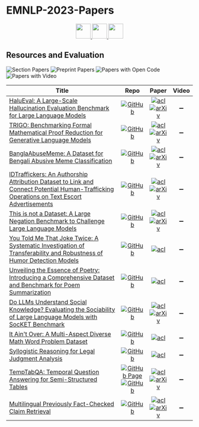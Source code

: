 # EMNLP-2023-Papers

<div align="center">
    <a href="https://github.com/DmitryRyumin/EMNLP-2023-Papers/blob/main/sections/question-answering.md">
        <img src="https://cdn.jsdelivr.net/gh/DmitryRyumin/NewEraAI-Papers@main/images/left.svg" width="40" alt="" />
    </a>
    <a href="https://github.com/DmitryRyumin/EMNLP-2023-Papers/">
        <img src="https://cdn.jsdelivr.net/gh/DmitryRyumin/NewEraAI-Papers@main/images/home.svg" width="40" alt="" />
    </a>
    <a href="https://github.com/DmitryRyumin/EMNLP-2023-Papers/blob/main/sections/semantics.md">
        <img src="https://cdn.jsdelivr.net/gh/DmitryRyumin/NewEraAI-Papers@main/images/right.svg" width="40" alt="" />
    </a>
</div>

## Resources and Evaluation

![Section Papers](https://img.shields.io/badge/Section%20Papers-12-42BA16) ![Preprint Papers](https://img.shields.io/badge/Preprint%20Papers-soon-b31b1b) ![Papers with Open Code](https://img.shields.io/badge/Papers%20with%20Open%20Code-soon-1D7FBF) ![Papers with Video](https://img.shields.io/badge/Papers%20with%20Video-0-FF0000)

<!-- 305, 390 -->
| **Title** | **Repo** | **Paper** | **Video** |
|-----------|:--------:|:---------:|:---------:|
| [HaluEval: A Large-Scale Hallucination Evaluation Benchmark for Large Language Models](https://aclanthology.org/2023.emnlp-main.397) | [![GitHub](https://img.shields.io/github/stars/RUCAIBox/HaluEval)](https://github.com/RUCAIBox/HaluEval) | [![acl](https://img.shields.io/badge/pdf-ACL%20Anthology-CBCBCC.svg)](https://aclanthology.org/2023.emnlp-main.397.pdf) <br /> [![arXiv](https://img.shields.io/badge/arXiv-2305.11747-b31b1b.svg)](http://arxiv.org/abs/2305.11747) | :heavy_minus_sign: |
| [TRIGO: Benchmarking Formal Mathematical Proof Reduction for Generative Language Models](https://aclanthology.org/2023.emnlp-main.711) | [![GitHub](https://img.shields.io/github/stars/menik1126/TRIGO)](https://github.com/menik1126/TRIGO) | [![acl](https://img.shields.io/badge/pdf-ACL%20Anthology-CBCBCC.svg)](https://aclanthology.org/2023.emnlp-main.711.pdf) <br /> [![arXiv](https://img.shields.io/badge/arXiv-2310.10180-b31b1b.svg)](http://arxiv.org/abs/2310.10180) | :heavy_minus_sign: |
| [BanglaAbuseMeme: A Dataset for Bengali Abusive Meme Classification](https://aclanthology.org/2023.emnlp-main.959) | [![GitHub](https://img.shields.io/github/stars/hate-alert/BanglaAbuseMeme)](https://github.com/hate-alert/BanglaAbuseMeme) | [![acl](https://img.shields.io/badge/pdf-ACL%20Anthology-CBCBCC.svg)](https://aclanthology.org/2023.emnlp-main.959.pdf) <br /> [![arXiv](https://img.shields.io/badge/arXiv-2310.11748-b31b1b.svg)](http://arxiv.org/abs/2310.11748) | :heavy_minus_sign: |
| [IDTraffickers: An Authorship Attribution Dataset to Link and Connect Potential Human-Trafficking Operations on Text Escort Advertisements](https://aclanthology.org/2023.emnlp-main.524) | [![GitHub](https://img.shields.io/github/stars/maastrichtlawtech/IDTraffickers)](https://github.com/maastrichtlawtech/IDTraffickers) | [![acl](https://img.shields.io/badge/pdf-ACL%20Anthology-CBCBCC.svg)](https://aclanthology.org/2023.emnlp-main.524.pdf) <br /> [![arXiv](https://img.shields.io/badge/arXiv-2310.05484-b31b1b.svg)](http://arxiv.org/abs/2310.05484) | :heavy_minus_sign: |
| [This is not a Dataset: A Large Negation Benchmark to Challenge Large Language Models](https://aclanthology.org/2023.emnlp-main.531) | [![GitHub](https://img.shields.io/github/stars/hitz-zentroa/This-is-not-a-Dataset)](https://github.com/hitz-zentroa/This-is-not-a-Dataset) | [![acl](https://img.shields.io/badge/pdf-ACL%20Anthology-CBCBCC.svg)](https://aclanthology.org/2023.emnlp-main.531.pdf) <br /> [![arXiv](https://img.shields.io/badge/arXiv-2310.15941-b31b1b.svg)](http://arxiv.org/abs/2310.15941) | :heavy_minus_sign: |
| [You Told Me That Joke Twice: A Systematic Investigation of Transferability and Robustness of Humor Detection Models](https://aclanthology.org/2023.emnlp-main.845) | [![GitHub](https://img.shields.io/github/stars/Humor-Research/Humor-detection)](https://github.com/Humor-Research/Humor-detection) | [![acl](https://img.shields.io/badge/pdf-ACL%20Anthology-CBCBCC.svg)](https://aclanthology.org/2023.emnlp-main.845.pdf) | :heavy_minus_sign: |
| [Unveiling the Essence of Poetry: Introducing a Comprehensive Dataset and Benchmark for Poem Summarization](https://aclanthology.org/2023.emnlp-main.920) | [![GitHub](https://img.shields.io/github/stars/Ridwan230/PoemSum)](https://github.com/Ridwan230/PoemSum) | [![acl](https://img.shields.io/badge/pdf-ACL%20Anthology-CBCBCC.svg)](https://aclanthology.org/2023.emnlp-main.920.pdf) | :heavy_minus_sign: |
| [Do LLMs Understand Social Knowledge? Evaluating the Sociability of Large Language Models with SocKET Benchmark](https://aclanthology.org/2023.emnlp-main.699) | [![GitHub](https://img.shields.io/github/stars/minjechoi/SOCKET)](https://github.com/minjechoi/SOCKET) | [![acl](https://img.shields.io/badge/pdf-ACL%20Anthology-CBCBCC.svg)](https://aclanthology.org/2023.emnlp-main.699.pdf) <br /> [![arXiv](https://img.shields.io/badge/arXiv-2305.14938-b31b1b.svg)](http://arxiv.org/abs/2305.14938) | :heavy_minus_sign: |
| [It Ain't Over: A Multi-Aspect Diverse Math Word Problem Dataset](https://aclanthology.org/2023.emnlp-main.927) | [![GitHub](https://img.shields.io/github/stars/JiwooKimAR/dmath)](https://github.com/JiwooKimAR/dmath) | [![acl](https://img.shields.io/badge/pdf-ACL%20Anthology-CBCBCC.svg)](https://aclanthology.org/2023.emnlp-main.927.pdf) | :heavy_minus_sign: |
| [Syllogistic Reasoning for Legal Judgment Analysis](https://aclanthology.org/2023.emnlp-main.864) | [![GitHub](https://img.shields.io/github/stars/dengwentao99/SLJA)](https://github.com/dengwentao99/SLJA) | [![acl](https://img.shields.io/badge/pdf-ACL%20Anthology-CBCBCC.svg)](https://aclanthology.org/2023.emnlp-main.864.pdf) | :heavy_minus_sign: |
| [TempTabQA: Temporal Question Answering for Semi-Structured Tables](https://aclanthology.org/2023.emnlp-main.149) | [![GitHub Page](https://img.shields.io/badge/GitHub-Page-159957.svg)](https://temptabqa.github.io/) <br /> [![GitHub](https://img.shields.io/github/stars/TempTabQA/temptabqa)](https://github.com/TempTabQA/temptabqa) | [![acl](https://img.shields.io/badge/pdf-ACL%20Anthology-CBCBCC.svg)](https://aclanthology.org/2023.emnlp-main.149.pdf) <br /> [![arXiv](https://img.shields.io/badge/arXiv-2311.08002-b31b1b.svg)](http://arxiv.org/abs/2311.08002) | :heavy_minus_sign: |
| [Multilingual Previously Fact-Checked Claim Retrieval](https://aclanthology.org/2023.emnlp-main.1027) | [![GitHub](https://img.shields.io/github/stars/kinit-sk/multiclaim)](https://github.com/kinit-sk/multiclaim) | [![acl](https://img.shields.io/badge/pdf-ACL%20Anthology-CBCBCC.svg)](https://aclanthology.org/2023.emnlp-main.1027.pdf) <br /> [![arXiv](https://img.shields.io/badge/arXiv-2305.07991-b31b1b.svg)](http://arxiv.org/abs/2305.07991) | :heavy_minus_sign: |
